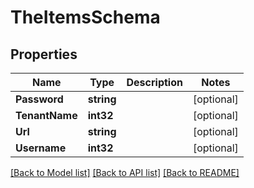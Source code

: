 # TheItemsSchema

## Properties

Name | Type | Description | Notes
------------ | ------------- | ------------- | -------------
**Password** | **string** |  | [optional] 
**TenantName** | **int32** |  | [optional] 
**Url** | **string** |  | [optional] 
**Username** | **int32** |  | [optional] 

[[Back to Model list]](../README.md#documentation-for-models) [[Back to API list]](../README.md#documentation-for-api-endpoints) [[Back to README]](../README.md)


